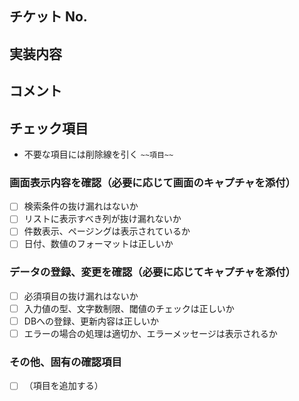 ## チケット No.

## 実装内容

## コメント

## チェック項目
* 不要な項目には削除線を引く `~~項目~~`
### 画面表示内容を確認（必要に応じて画面のキャプチャを添付）
  - [ ] 検索条件の抜け漏れはないか
  - [ ] リストに表示すべき列が抜け漏れないか
  - [ ] 件数表示、ページングは表示されているか
  - [ ] 日付、数値のフォーマットは正しいか

### データの登録、変更を確認（必要に応じてキャプチャを添付）
  - [ ] 必須項目の抜け漏れはないか
  - [ ] 入力値の型、文字数制限、閾値のチェックは正しいか
  - [ ] DBへの登録、更新内容は正しいか
  - [ ] エラーの場合の処理は適切か、エラーメッセージは表示されるか
### その他、固有の確認項目
  - [ ] （項目を追加する）